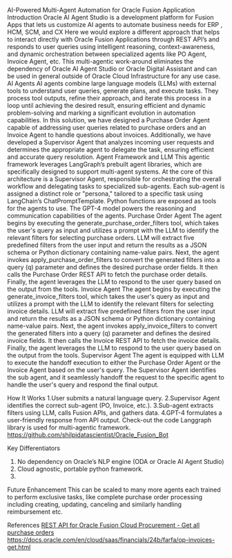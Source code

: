 AI-Powered Multi-Agent Automation for Oracle Fusion Application
Introduction
Oracle AI Agent Studio is a development platform for Fusion Apps that lets us customize AI agents to automate business needs for ERP , HCM, SCM, and CX
Here we would explore a different approach that helps to interact directly with Oracle Fusion Applications through REST API’s and responds to user queries using intelligent reasoning, context-awareness, and dynamic orchestration between specialized agents like PO Agent, Invoice Agent, etc. This multi-agentic work-around eliminates the dependency of Oracle AI Agent Studio or Oracle Digital Assistant and can be used in general outside of Oracle Cloud Infrastructure for any use case.
AI Agents
AI agents combine large language models (LLMs) with external tools to understand user queries, generate plans, and execute tasks. They process tool outputs, refine their approach, and iterate this process in a loop until achieving the desired result, ensuring efficient and dynamic problem-solving and marking a significant evolution in automation capabilities.
In this solution, we have designed a Purchase Order Agent capable of addressing user queries related to purchase orders and an Invoice Agent to handle questions about invoices. Additionally, we have developed a Supervisor Agent that analyzes incoming user requests and determines the appropriate agent to delegate the task, ensuring efficient and accurate query resolution.
Agent Framework and LLM
This agentic framework leverages LangGraph’s prebuilt agent libraries, which are specifically designed to support multi-agent systems. At the core of this architecture is a Supervisor Agent, responsible for orchestrating the overall workflow and delegating tasks to specialized sub-agents. Each sub-agent is assigned a distinct role or "persona," tailored to a specific task using LangChain’s ChatPromptTemplate. Python functions are exposed as tools for the agents to use. The GPT-4 model powers the reasoning and communication capabilities of the agents.
Purchase Order Agent
The agent begins by executing the generate_purchase_order_filters tool, which takes the user's query as input and utilizes a prompt with the LLM to identify the relevant filters for selecting purchase orders. LLM will extract five predefined filters from the user input and return the results as a JSON schema or Python dictionary containing name-value pairs.
Next, the agent invokes apply_purchase_order_filters to convert the generated filters into a query (q) parameter and defines the desired purchase order fields. It then calls the Purchase Order REST API to fetch the purchase order details. Finally, the agent leverages the LLM to respond to the user query based on the output from the tools.
Invoice Agent
The agent begins by executing the generate_invoice_filters tool, which takes the user's query as input and utilizes a prompt with the LLM to identify the relevant filters for selecting invoice details. LLM will extract five predefined filters from the user input and return the results as a JSON schema or Python dictionary containing name-value pairs.
Next, the agent invokes apply_invoice_filters to convert the generated filters into a query (q) parameter and defines the desired invoice fields. It then calls the Invoice REST API to fetch the invoice details. Finally, the agent leverages the LLM to respond to the user query based on the output from the tools.
Supervisor Agent
The agent is equipped with LLM to execute the handoff execution to either the Purchase Order Agent or the Invoice Agent based on the user's query. The Supervisor Agent identifies the sub agent, and it seamlessly handoff the request to the specific agent to handle the user's query and respond the final output.

How It Works
1.User submits a natural language query. 
2.Supervisor Agent identifies the correct sub-agent (PO, Invoice, etc.).
3.Sub-agent extracts filters using LLM, calls Fusion APIs, and gathers data. 
4.GPT-4 formulates a user-friendly response from API output.
Check-out the code
Langgraph library is used for multi-agentic framework.
https://github.com/shilpidatascientist/Oracle_Fusion_Bot

Key Differentiators
1. No dependency on Oracle’s NLP engine (ODA or Oracle AI Agent Studio)
2. Cloud agnostic, portable python framework.
3. 
Future Enhancement
This can be scaled to many more agents each trained to perform exclusive tasks, like complete purchase order processing including creating, updating, canceling and similarly handling reimbursement etc.

References
[REST API for Oracle Fusion Cloud Procurement - Get all purchase orders](https://docs.oracle.com/en/cloud/saas/procurement/24b/fapra/op-purchaseorders-get.html)
https://docs.oracle.com/en/cloud/saas/financials/24b/farfa/op-invoices-get.html
